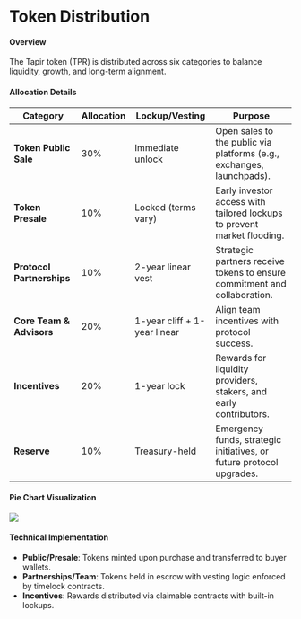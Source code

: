 # Token Distribution

#### Overview

The Tapir token (TPR) is distributed across six categories to balance liquidity, growth, and long-term alignment.

#### Allocation Details

| **Category**              | **Allocation** | **Lockup/Vesting**           | **Purpose**                                                               |
| ------------------------- | -------------- | ---------------------------- | ------------------------------------------------------------------------- |
| **Token Public Sale**     | 30%            | Immediate unlock             | Open sales to the public via platforms (e.g., exchanges, launchpads).     |
| **Token Presale**         | 10%            | Locked (terms vary)          | Early investor access with tailored lockups to prevent market flooding.   |
| **Protocol Partnerships** | 10%            | 2-year linear vest           | Strategic partners receive tokens to ensure commitment and collaboration. |
| **Core Team & Advisors**  | 20%            | 1-year cliff + 1-year linear | Align team incentives with protocol success.                              |
| **Incentives**            | 20%            | 1-year lock                  | Rewards for liquidity providers, stakers, and early contributors.         |
| **Reserve**               | 10%            | Treasury-held                | Emergency funds, strategic initiatives, or future protocol upgrades.      |

#### Pie Chart Visualization

![](https://i.imgur.com/n401fjc.png)

#### Technical Implementation

* **Public/Presale**: Tokens minted upon purchase and transferred to buyer wallets.
* **Partnerships/Team**: Tokens held in escrow with vesting logic enforced by timelock contracts.
* **Incentives**: Rewards distributed via claimable contracts with built-in lockups.
